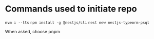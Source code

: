 # Commands used to initiate repo

`nvm i --lts`
`npm install -g @nestjs/cli`
`nest new nestjs-typeorm-psql`

When asked, choose pnpm
